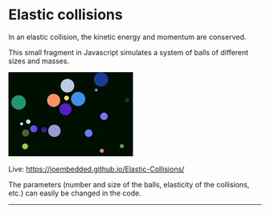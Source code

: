 # Elastic collisions

In an elastic collision, the kinetic energy and momentum are conserved.

This small fragment in Javascript simulates a system of balls of different sizes and masses.

![Preview](preview.gif)

Live: https://joembedded.github.io/Elastic-Collisions/

The parameters (number and size of the balls, elasticity of the collisions, etc.) can easily be changed in the code.

---
